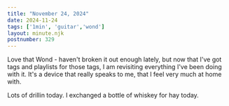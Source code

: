 ```yaml
---
title: "November 24, 2024"
date: 2024-11-24
tags: ['1min', 'guitar','wond']
layout: minute.njk
postnumber: 329
---
```

Love that Wond - haven't broken it out enough lately, but now that I've got tags and playlists for those tags, I am revisiting everything I've been doing with it. It's a device that really speaks to me, that I feel very much at home with. 

Lots of drillin today. I exchanged a bottle of whiskey for hay today.